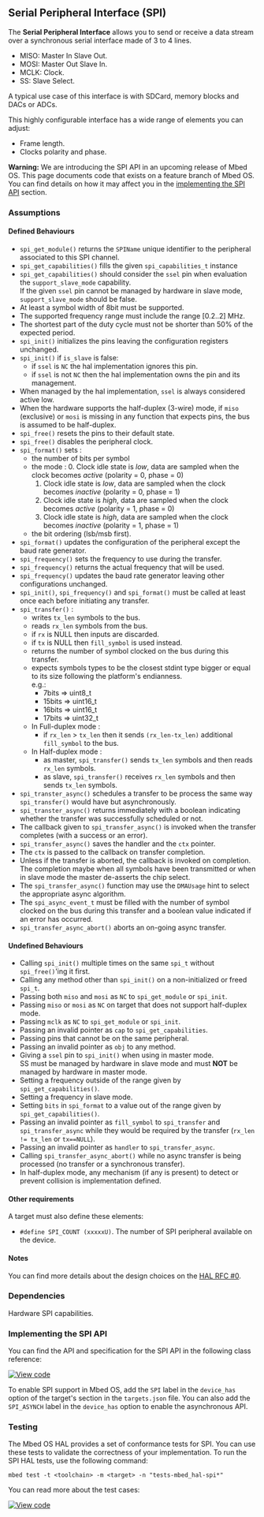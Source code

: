 <h2 id="spi-port">Serial Peripheral Interface (SPI)</h2>

The **Serial Peripheral Interface** allows you to send or receive a data stream over a synchronous serial interface made of 3 to 4 lines.

- MISO: Master In Slave Out.
- MOSI: Master Out Slave In.
- MCLK: Clock.
- SS: Slave Select.

A typical use case of this interface is with SDCard, memory blocks and DACs or ADCs.

This highly configurable interface has a wide range of elements you can adjust:

- Frame length.
- Clocks polarity and phase.

<span class="warnings">**Warning:** We are introducing the SPI API in an upcoming release of Mbed OS. This page documents code that exists on a feature branch of Mbed OS. You can find details on how it may affect you in the [implementing the SPI API](#implementing-the-spi-api) section.

### Assumptions

#### Defined Behaviours

- `spi_get_module()` returns the `SPIName` unique identifier to the peripheral associated to this SPI channel.
- `spi_get_capabilities()` fills the given `spi_capabilities_t` instance
- `spi_get_capabilities()` should consider the `ssel` pin when evaluation the `support_slave_mode` capability.  
  If the given `ssel` pin cannot be managed by hardware in slave mode, `support_slave_mode` should be false.
- At least a symbol width of 8bit must be supported.
- The supported frequency range must include the range [0.2..2] MHz.
- The shortest part of the duty cycle must not be shorter than 50% of the expected period.
- `spi_init()` initializes the pins leaving the configuration registers unchanged.
- `spi_init()` if `is_slave` is false:
    - if `ssel` is `NC` the hal implementation ignores this pin.
    - if `ssel` is not `NC` then the hal implementation owns the pin and its management.
- When managed by the hal implementation, `ssel` is always considered active low.
- When the hardware supports the half-duplex (3-wire) mode, if `miso` (exclusive) or `mosi` is missing in any function that expects pins, the bus is assumed to be half-duplex.
- `spi_free()` resets the pins to their default state.
- `spi_free()` disables the peripheral clock.
- `spi_format()` sets :
  - the number of bits per symbol
  - the mode :
    0. Clock idle state is *low*, data are sampled when the clock becomes *active* (polarity = 0, phase = 0)
    1. Clock idle state is *low*, data are sampled when the clock becomes *inactive* (polarity = 0, phase = 1)
    2. Clock idle state is *high*, data are sampled when the clock becomes *active* (polarity = 1, phase = 0)
    3. Clock idle state is *high*, data are sampled when the clock becomes *inactive* (polarity = 1, phase = 1)
  - the bit ordering (lsb/msb first).
- `spi_format()` updates the configuration of the peripheral except the baud rate generator.
- `spi_frequency()` sets the frequency to use during the transfer.
- `spi_frequency()` returns the actual frequency that will be used.
- `spi_frequency()` updates the baud rate generator leaving other configurations unchanged.
- `spi_init()`, `spi_frequency()` and `spi_format()` must be called at least once each before initiating any transfer.
- `spi_transfer()` :
  - writes `tx_len` symbols to the bus.
  - reads `rx_len` symbols from the bus.
  - if `rx` is NULL then inputs are discarded.
  - if `tx` is NULL then `fill_symbol` is used instead.
  - returns the number of symbol clocked on the bus during this transfer.
  - expects symbols types to be the closest stdint type bigger or equal to its size following the platform's endianness.  
    e.g.:
    - 7bits => uint8_t
    - 15bits => uint16_t
    - 16bits => uint16_t
    - 17bits => uint32_t
  - In Full-duplex mode :
    - if `rx_len` > `tx_len` then it sends `(rx_len-tx_len)` additional `fill_symbol` to the bus.
  - In Half-duplex mode :
    - as master, `spi_transfer()` sends `tx_len` symbols and then reads `rx_len` symbols.
    - as slave, `spi_transfer()` receives `rx_len` symbols and then sends `tx_len` symbols.
- `spi_transter_async()` schedules a transfer to be process the same way `spi_transfer()` would have but asynchronously.
- `spi_transter_async()` returns immediately with a boolean indicating whether the transfer was successfully scheduled or not.
- The callback given to `spi_transfer_async()` is invoked when the transfer completes (with a success or an error).
- `spi_transfer_async()` saves the handler and the `ctx` pointer.
- The `ctx` is passed to the callback on transfer completion.
- Unless if the transfer is aborted, the callback is invoked on completion. The completion maybe when all symbols have been transmitted
  or when in slave mode the master de-asserts the chip select.
- The `spi_transfer_async()` function may use the `DMAUsage` hint to select the appropriate async algorithm.
- The `spi_async_event_t` must be filled with the number of symbol clocked on the bus during this transfer and a boolean value indicated if an error has occurred.
- `spi_transfer_async_abort()` aborts an on-going async transfer.

#### Undefined Behaviours

- Calling `spi_init()` multiple times on the same `spi_t` without `spi_free()`'ing it first.
- Calling any method other than `spi_init()` on a non-initialized or freed `spi_t`.
- Passing both `miso` and `mosi` as `NC` to `spi_get_module` or `spi_init`.
- Passing `miso` or `mosi` as `NC` on target that does not support half-duplex mode.
- Passing `mclk` as `NC`  to `spi_get_module` or `spi_init`.
- Passing an invalid pointer as `cap` to `spi_get_capabilities`.
- Passing pins that cannot be on the same peripheral.
- Passing an invalid pointer as `obj` to any method.
- Giving a `ssel` pin to `spi_init()` when using in master mode.  
  SS must be managed by hardware in slave mode and must **NOT** be managed by hardware in master mode.
- Setting a frequency outside of the range given by `spi_get_capabilities()`.
- Setting a frequency in slave mode.
- Setting `bits` in `spi_format` to a value out of the range given by `spi_get_capabilities()`.
- Passing an invalid pointer as `fill_symbol` to `spi_transfer` and `spi_transfer_async` while they would be required by the transfer (`rx_len != tx_len` or `tx==NULL`).
- Passing an invalid pointer as `handler` to `spi_transfer_async`.
- Calling `spi_transfer_async_abort()` while no async transfer is being processed (no transfer or a synchronous transfer).
- In half-duplex mode, any mechanism (if any is present) to detect or prevent collision is implementation defined.

#### Other requirements

A target must also define these elements:

- `#define SPI_COUNT (xxxxxU)`.
  The number of SPI peripheral available on the device.

#### Notes

You can find more details about the design choices on the [HAL RFC #0](https://github.com/ARMmbed/mbed-os/blob/feature-hal-spec-spi/docs/design-documents/hal/0000-spi-overhaul.md).

### Dependencies

Hardware SPI capabilities.

### Implementing the SPI API

You can find the API and specification for the SPI API in the following class reference:

[![View code](https://www.mbed.com/embed/?type=library)](http://os-doc-builder.test.mbed.com/docs/development/feature-hal-spec-spi-doxy/classmbed_1_1_s_p_i.html)

To enable SPI support in Mbed OS, add the `SPI` label in the `device_has` option of the target's section in the `targets.json` file.
You can also add the `SPI_ASYNCH` label in the `device_has` option to enable the asynchronous API.

### Testing

The Mbed OS HAL provides a set of conformance tests for SPI. You can use these tests to validate the correctness of your implementation. To run the SPI HAL tests, use the following command:

```
mbed test -t <toolchain> -m <target> -n "tests-mbed_hal-spi*"
```

You can read more about the test cases:

[![View code](https://www.mbed.com/embed/?type=library)](http://os-doc-builder.test.mbed.com/docs/development/feature-hal-spec-spi-doxy/group__hal__spi__tests.html)
